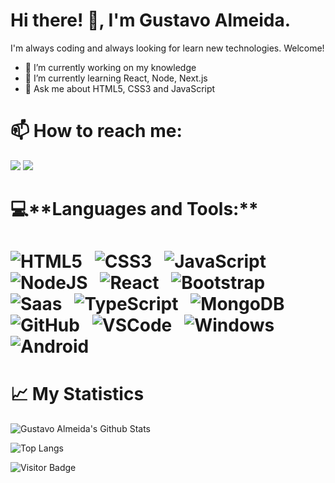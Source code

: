 
 <h1>Hi there! 👋, I'm Gustavo Almeida.</h1>
 
 I'm always coding and always looking for learn new technologies.
 Welcome!

- 🔭 I’m currently working on my knowledge
- 🌱 I’m currently learning React, Node, Next.js
- 💬 Ask me about HTML5, CSS3 and JavaScript
<h1>📫 How to reach me:</h1>
<a href="https://www.linkedin.com/in/guhma/"><img src="https://img.shields.io/badge/LinkedIn-0077B5?style=for-the-badge&logo=linkedin&logoColor=white" /></a>
<a href="mailto:gustavoalmeida123490@gmail.com"><img src="https://img.shields.io/badge/Gmail-D14836?style=for-the-badge&logo=gmail&logoColor=white" /></a>


 
<h1>💻**Languages and Tools:**<h1> 

![HTML5](https://img.shields.io/badge/HTML5-E34F26?style=for-the-badge&logo=html5&logoColor=white)&nbsp;&nbsp;
![CSS3](https://img.shields.io/badge/CSS3-1572B6?style=for-the-badge&logo=css3&logoColor=white)&nbsp;&nbsp;
![JavaScript](https://img.shields.io/badge/JavaScript-323330?style=for-the-badge&logo=javascript&logoColor=F7DF1E)&nbsp;&nbsp;
![NodeJS](https://img.shields.io/badge/Node.js-43853D?style=for-the-badge&logo=node.js&logoColor=white)&nbsp;&nbsp;
![React](https://img.shields.io/badge/React-20232A?style=for-the-badge&logo=react&logoColor=61DAFB)&nbsp;&nbsp;
![Bootstrap](https://img.shields.io/badge/Bootstrap-563D7C?style=for-the-badge&logo=bootstrap&logoColor=white)&nbsp;&nbsp;
![Saas](https://img.shields.io/badge/Sass-CC6699?style=for-the-badge&logo=sass&logoColor=white)&nbsp;&nbsp;
![TypeScript](https://img.shields.io/badge/TypeScript-007ACC?style=for-the-badge&logo=typescript&logoColor=white)&nbsp;&nbsp;
![MongoDB](https://img.shields.io/badge/MongoDB-4EA94B?style=for-the-badge&logo=mongodb&logoColor=white)&nbsp;&nbsp;
![GitHub](https://img.shields.io/badge/GitHub-100000?style=for-the-badge&logo=github&logoColor=white)&nbsp;&nbsp;
![VSCode](https://img.shields.io/badge/Visual_Studio_Code-0078D4?style=for-the-badge&logo=visual%20studio%20code&logoColor=white)&nbsp;&nbsp;
![Windows](https://img.shields.io/badge/Windows-0078D6?style=for-the-badge&logo=windows&logoColor=white)&nbsp;&nbsp;
![Android](https://img.shields.io/badge/Android-3DDC84?style=for-the-badge&logo=android&logoColor=white)&nbsp;&nbsp;

<h1>📈 My Statistics</h1>

![Gustavo Almeida's Github Stats](https://github-readme-stats.vercel.app/api?username=Guhma&show_icons=true&hide=contribs,prs&cache_seconds=86400&theme=blue-green)

![Top Langs](https://github-readme-stats.vercel.app/api/top-langs/?username=Guhma&theme=blue-green)

![Visitor Badge](https://visitor-badge.laobi.icu/badge?page_id=Guhma.Guhma)
                                                                        
